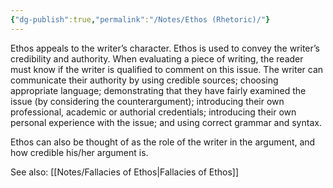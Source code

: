```yaml
---
{"dg-publish":true,"permalink":"/Notes/Ethos (Rhetoric)/"}
---
```


Ethos appeals to the writer’s character. Ethos is used to convey the writer’s credibility and authority. When evaluating a piece of writing, the reader must know if the writer is qualified to comment on this issue. The writer can communicate their authority by using credible sources; choosing appropriate language; demonstrating that they have fairly examined the issue (by considering the counterargument); introducing their own professional, academic or authorial credentials; introducing their own personal experience with the issue; and using correct grammar and syntax.

Ethos can also be thought of as the role of the writer in the argument, and how credible his/her argument is.

See also: [[Notes/Fallacies of Ethos\|Fallacies of Ethos]]

